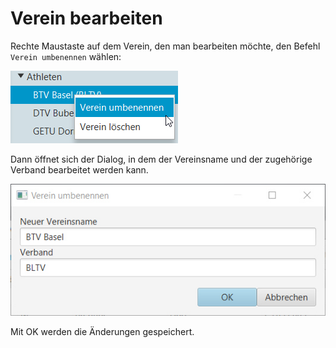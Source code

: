 # Verein bearbeiten

Rechte Maustaste auf dem Verein, den man bearbeiten möchte, den Befehl `Verein umbenennen` wählen:

![](../assets/verein-bearbeiten.png)

Dann öffnet sich der Dialog, in dem der Vereinsname und der zugehörige Verband bearbeitet werden kann.

![](<../assets/verein-bearbeiten-dlg.png>)

Mit OK werden die Änderungen gespeichert.
